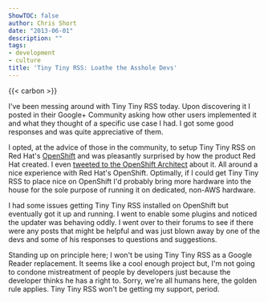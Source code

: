 ```yaml
---
ShowTOC: false
author: Chris Short
date: "2013-06-01"
description: ""
tags:
- development
- culture
title: 'Tiny Tiny RSS: Loathe the Asshole Devs'
---
```


{{< carbon >}}

I've been messing around with Tiny Tiny RSS today. Upon discovering it I posted in their Google+ Community asking how other users implemented it and what they thought of a specific use case I had. I got some good responses and was quite appreciative of them.

I opted, at the advice of those in the community, to setup Tiny Tiny RSS on Red Hat's [OpenShift](https://www.openshift.com/) and was pleasantly surprised by how the product Red Hat created. I even [tweeted to the OpenShift Architect](https://twitter.com/Michael_McGrath/status/340987380628586497) about it. All around a nice experience with Red Hat's OpenShift. Optimally, if I could get Tiny Tiny RSS to place nice on OpenShift I'd probably bring more hardware into the house for the sole purpose of running it on dedicated, non-AWS hardware.


I had some issues getting Tiny Tiny RSS installed on OpenShift but eventually got it up and running. I went to enable some plugins and noticed the updater was behaving oddly. I went over to their forums to see if there were any posts that might be helpful and was just blown away by one of the devs and some of his responses to questions and suggestions.

Standing up on principle here; I won't be using Tiny Tiny RSS as a Google Reader replacement. It seems like a cool enough project but, I'm not going to condone mistreatment of people by developers just because the developer thinks he has a right to. Sorry, we're all humans here, the golden rule applies. Tiny Tiny RSS won't be getting my support, period.
